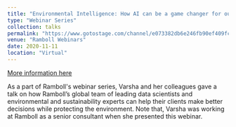 ```yaml
---
title: "Environmental Intelligence: How AI can be a game changer for our environment and health"
type: "Webinar Series"
collection: talks
permalink: "https://www.gotostage.com/channel/e073382db6e246fb90ef409fcaaedc8f/recording/8e258d5db4b048448c80ea21111613be/watch"
venue: "Ramboll Webinars"
date: 2020-11-11
location: "Virtual"
---
```


[More information here](https://www.gotostage.com/channel/e073382db6e246fb90ef409fcaaedc8f/recording/8e258d5db4b048448c80ea21111613be/watch)

As a part of Ramboll's webinar series, Varsha and her colleagues gave a talk on how Ramboll’s global team of leading data scientists and environmental and sustainability experts can help their clients make better decisions while protecting the environment. Note that, Varsha was working at Ramboll as a senior consultant when she presented this webinar.  